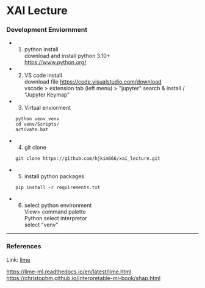 # XAI Lecture

### Development Enviornment
- 1. python install    
   download and install python 3.10+   
   https://www.python.org/
      
- 2. VS code install    
    download file 
    https://code.visualstudio.com/download  
    vscode > extension tab (left menu) > "jupyter" search & install  / "Jupyter Keymap"      

- 3. Virtual enviorment 
  ```
  python venv venv
  cd venv/Scripts/
  activate.bat 
  ```

- 4. git clone 
    ``` 
    git clone https://github.com/hjkim666/xai_lecture.git 
    ```

- 5. install python packages 
  ```
  pip install -r requirements.txt
  ```

- 6. select python environment    
  View> command palette   
  Python select interpretor   
  select "venv"   
     
     
- - -
### References 
Link: [lime][limelink]

[limelink]: https://lime-ml.readthedocs.io/en/latest/lime.html "lime"

https://lime-ml.readthedocs.io/en/latest/lime.html    
https://christophm.github.io/interpretable-ml-book/shap.html

